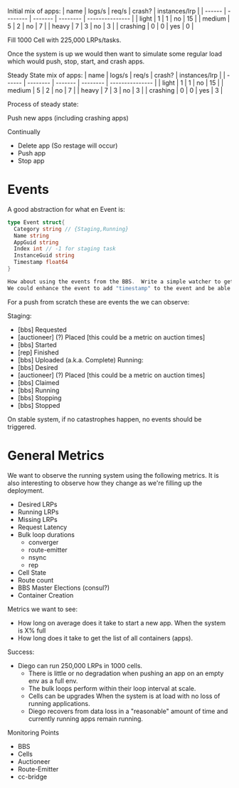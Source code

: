 Initial mix of apps:
 | name     | logs/s   | req/s   | crash?   | instances/lrp   |
 | ------   | -------- | ------- | -------- | --------------- |
 | light    | 1        | 1       | no       | 15              |
 | medium   | 5        | 2       | no       | 7               |
 | heavy    | 7        | 3       | no       | 3               |
 | crashing | 0        | 0       | yes      | 0               |

Fill 1000 Cell with 225,000 LRPs/tasks.

Once the system is up we would then want to simulate some regular load which
would push, stop, start, and crash apps.

Steady State mix of apps:
 | name     | logs/s   | req/s   | crash?   | instances/lrp   |
 | ------   | -------- | ------- | -------- | --------------- |
 | light    | 1        | 1       | no       | 15              |
 | medium   | 5        | 2       | no       | 7               |
 | heavy    | 7        | 3       | no       | 3               |
 | crashing | 0        | 0       | yes      | 3               |

Process of steady state:

Push new apps (including crashing apps)

Continually
- Delete app (So restage will occur)
- Push app
- Stop app

# Events
A good abstraction for what en Event is:
```go
type Event struct{
  Category string // {Staging,Running}
  Name string
  AppGuid string
  Index int // -1 for staging task
  InstanceGuid string
  Timestamp float64
}

How about using the events from the BBS.  Write a simple watcher to get the information and log it somewhere.
We could enhance the event to add "timestamp" to the event and be able to better use these for per testing.
```

For a push from scratch these are events the we can observe:

Staging:
- [bbs] Requested
- [auctioneer] (?) Placed [this could be a metric on auction times]
- [bbs] Started
- [rep] Finished
- [bbs] Uploaded (a.k.a. Complete)
Running:
- [bbs] Desired
- [auctioneer] (?) Placed [this could be a metric on auction times]
- [bbs] Claimed
- [bbs] Running
- [bbs] Stopping
- [bbs] Stopped

On stable system, if no catastrophes happen, no events should be triggered.

# General Metrics
We want to observe the running system using the following metrics. It is also
interesting to observe how they change as we're filling up the deployment.

- Desired LRPs
- Running LRPs
- Missing LRPs
- Request Latency
- Bulk loop durations
  - converger
  - route-emitter
  - nsync
  - rep
- Cell State
- Route count
- BBS Master Elections (consul?)
- Container Creation

Metrics we want to see:

- How long on average does it take to start a new app.   When the system is X% full
- How long does it take to get the list of all containers (apps).

Success:

- Diego can run 250,000 LRPs in 1000 cells.
  - There is little or no degradation when pushing an app on an empty env as a full env.
  - The bulk loops perform within their loop interval at scale.
  - Cells can be upgrades When the system is at load with no loss of running applications.
  - Diego recovers from data loss in a "reasonable" amount of time and currently running apps remain running.

Monitoring Points

- BBS
- Cells
- Auctioneer
- Route-Emitter
- cc-bridge
